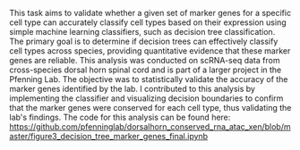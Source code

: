 This task aims to validate whether a given set of marker genes for a specific cell type can accurately classify cell types based on their expression using simple machine learning classifiers, such as decision tree classification. The primary goal is to determine if decision trees can effectively classify cell types across species, providing quantitative evidence that these marker genes are reliable. This analysis was conducted on scRNA-seq data from cross-species dorsal horn spinal cord and is part of a larger project in the Pfenning Lab. The objective was to statistically validate the accuracy of the marker genes identified by the lab. I contributed to this analysis by implementing the classifier and visualizing decision boundaries to confirm that the marker genes were conserved for each cell type, thus validating the lab's findings. The code for this analysis can be found here: https://github.com/pfenninglab/dorsalhorn_conserved_rna_atac_xen/blob/master/figure3_decision_tree_marker_genes_final.ipynb
